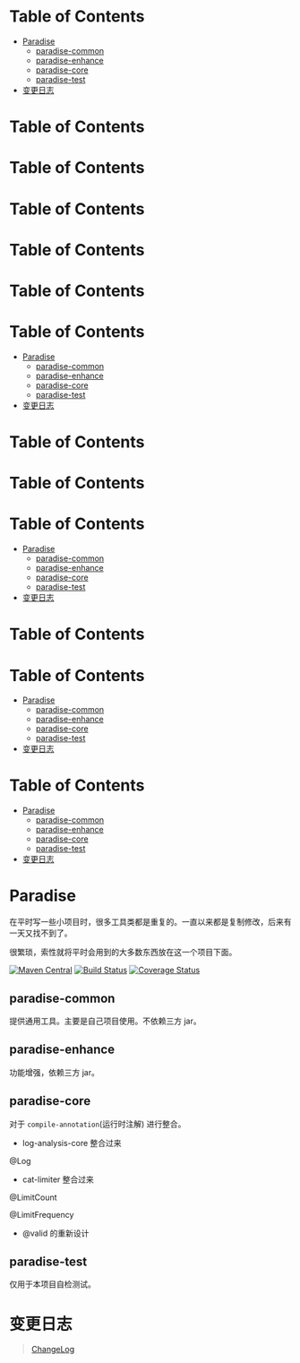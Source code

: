 # Table of Contents

* [Paradise](#paradise)
  * [paradise-common](#paradise-common)
  * [paradise-enhance](#paradise-enhance)
  * [paradise-core](#paradise-core)
  * [paradise-test](#paradise-test)
* [变更日志](#变更日志)


# Table of Contents



# Table of Contents



# Table of Contents



# Table of Contents



# Table of Contents



# Table of Contents

* [Paradise](#paradise)
  * [paradise-common](#paradise-common)
  * [paradise-enhance](#paradise-enhance)
  * [paradise-core](#paradise-core)
  * [paradise-test](#paradise-test)
* [变更日志](#变更日志)


# Table of Contents



# Table of Contents



# Table of Contents

* [Paradise](#paradise)
  * [paradise-common](#paradise-common)
  * [paradise-enhance](#paradise-enhance)
  * [paradise-core](#paradise-core)
  * [paradise-test](#paradise-test)
* [变更日志](#变更日志)


# Table of Contents



# Table of Contents

* [Paradise](#paradise)
  * [paradise-common](#paradise-common)
  * [paradise-enhance](#paradise-enhance)
  * [paradise-core](#paradise-core)
  * [paradise-test](#paradise-test)
* [变更日志](#变更日志)


# Table of Contents

* [Paradise](#paradise)
  * [paradise-common](#paradise-common)
  * [paradise-enhance](#paradise-enhance)
  * [paradise-core](#paradise-core)
  * [paradise-test](#paradise-test)
* [变更日志](#变更日志)


# Paradise

在平时写一些小项目时，很多工具类都是重复的。一直以来都是复制修改，后来有一天又找不到了。

很繁琐，索性就将平时会用到的大多数东西放在这一个项目下面。

[![Maven Central](https://maven-badges.herokuapp.com/maven-central/com.github.houbb/paradise/badge.svg)](http://mvnrepository.com/artifact/com.github.houbb/paradise)
[![Build Status](https://www.travis-ci.org/houbb/paradise.svg?branch=release_1.1.2)](https://www.travis-ci.org/houbb/paradise?branch=release_1.1.2)
[![Coverage Status](https://coveralls.io/repos/github/houbb/paradise/badge.svg?branch=release_1.1.2)](https://coveralls.io/github/houbb/paradise?branch=release_1.1.2)

## paradise-common 

提供通用工具。主要是自己项目使用。不依赖三方 jar。

## paradise-enhance

功能增强，依赖三方 jar。

## paradise-core

对于 `compile-annotation`(运行时注解) 进行整合。

- log-analysis-core 整合过来

@Log

- cat-limiter 整合过来

@LimitCount

@LimitFrequency

- @valid 的重新设计

## paradise-test

仅用于本项目自检测试。


# 变更日志

> [ChangeLog](doc/ChangeLog.md)
